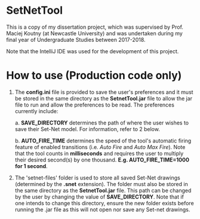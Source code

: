 # SetNetTool

This is a copy of my dissertation project, which was supervised by Prof. Maciej Koutny (at Newcastle University) 
and was undertaken during my final year of Undergraduate Studies between 2017-2018. 

Note that the IntelliJ IDE was used for the development of this project. 

# How to use (Production code only)

1. The **config.ini** file is provided to save the user's preferences and it
must be stored in the same directory as the **SetnetTool.jar** file to allow
the jar file to run and allow the preferences to be read. The preferences
currently include: 

	a. **SAVE_DIRECTORY** determines the path of where the user wishes to
  save their Set-Net model. For information, refer to 2 below.

	b. **AUTO_FIRE_TIME** determines the speed of the tool's automatic
  firing feature of enabled transitions (i.e. *Auto Fire* and *Auto Max Fire*).
  Note that the tool counts in **milliseconds** and requires the user to multiply
  their desired second(s) by one thousand. **E.g. AUTO_FIRE_TIME=1000 for 1 second**.

2. The 'setnet-files' folder is used to store all saved Set-Net drawings (determined
by the **.snet** extension). The folder must also be stored in the same directory
as the **SetnetTool.jar** file. This path can be changed by the user by changing the
value of **SAVE_DIRECTORY**. Note that if one intends to change this directory, ensure
the new folder exists before running the .jar file as this will not open nor save
any Set-net drawings. 
